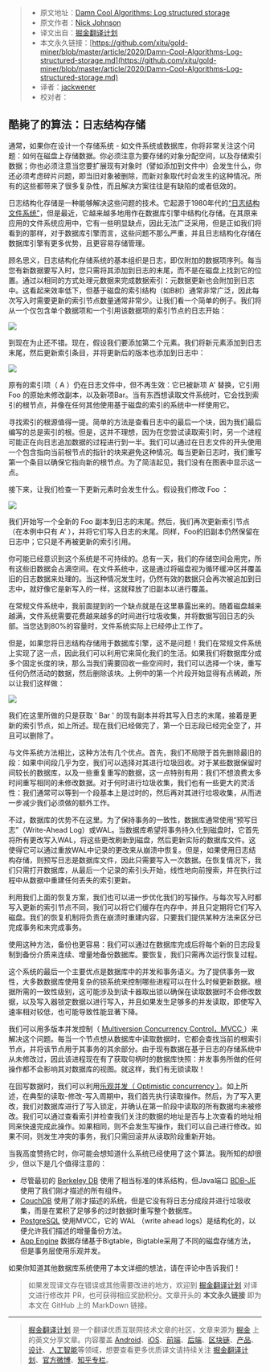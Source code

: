 > * 原文地址：[Damn Cool Algorithms: Log structured storage](http://blog.notdot.net/2009/12/Damn-Cool-Algorithms-Log-structured-storage)
> * 原文作者：[Nick Johnson ](http://blog.notdot.net/)
> * 译文出自：[掘金翻译计划](https://github.com/xitu/gold-miner)
> * 本文永久链接：[https://github.com/xitu/gold-miner/blob/master/article/2020/Damn-Cool-Algorithms-Log-structured-storage.md](https://github.com/xitu/gold-miner/blob/master/article/2020/Damn-Cool-Algorithms-Log-structured-storage.md)
> * 译者：[jackwener](https://github.com/jackwener)
> * 校对者：

## 酷毙了的算法：日志结构存储

通常，如果你在设计一个存储系统 - 如文件系统或数据库，你将非常关注这个问题：如何在磁盘上存储数据。你必须注意为要存储的对象分配空间，以及存储索引数据；你也必须注意当您要扩展现有对象时（譬如添加到文件中）会发生什么，你还必须考虑碎片问题，即当旧对象被删除，而新对象取代时会发生的这种情况。所有的这些都带来了很多复杂性，而且解决方案往往是有缺陷的或者低效的。

日志结构化存储是一种能够解决这些问题的技术。它起源于1980年代的[“日志结构文件系统”](http://en.wikipedia.org/wiki/Log-structured_file_system)，但是最近，它越来越多地用作在数据库引擎中结构化存储。在其原来应用的文件系统应用中，它有一些明显缺点，因此无法广泛采用，但是正如我们将看到的那样，对于数据库引擎而言，这些问题不那么严重，并且日志结构化存储在数据库引擎有更多优势，且更容易存储管理。

顾名思义，日志结构化存储系统的基本组织是日志，即仅附加的数据项序列。每当您有新数据要写入时，您只需将其添加到日志的末尾，而不是在磁盘上找到它的位置。通过以相同的方式处理元数据来完成数据索引：元数据更新也会附加到日志中。这看起来效率低下，但基于磁盘的索引结构（如B树）通常非常广泛，因此每次写入时需要更新的索引节点数量通常非常少。让我们看一个简单的例子。我们将从一个仅包含单个数据项和一个引用该数据项的索引节点的日志开始：

![](http://lh3.ggpht.com/_23zDbjk-dKI/SyZO9lQGgXI/AAAAAAAABnQ/VZYZ7XBRHio/log-1.png)

到现在为止还不错。现在，假设我们要添加第二个元素。我们将新元素添加到日志末尾，然后更新索引条目，并将更新后的版本也添加到日志中：

![](http://lh4.ggpht.com/_23zDbjk-dKI/SyZO9z_SnKI/AAAAAAAABnU/GkRZ_W-jsEE/log-2.png)

原有的索引项（ A ）仍在日志文件中，但不再生效：它已被新项 A' 替换，它引用 Foo 的原始未修改副本，以及新项Bar。当有东西想读取文件系统时，它会找到索引的根节点，并像在任何其他使用基于磁盘的索引的系统中一样使用它。

寻找索引的根源值得一提。简单的方法是查看日志中的最后一个块，因为我们最后编写的总是索引的根。但是，这并不理想，因为在您尝试读取索引时，另一个进程可能正在向日志追加数据的过程进行到一半。我们可以通过在日志文件的开头使用一个包含指向当前根节点的指针的块来避免这种情况。每当更新日志时，我们重写第一个条目以确保它指向新的根节点。为了简洁起见，我们没有在图表中显示这一点。

接下来，让我们检查一下更新元素时会发生什么。假设我们修改 Foo ：

![](http://lh3.ggpht.com/_23zDbjk-dKI/SyZO9ypFpXI/AAAAAAAABnY/6l3a56oq0uY/log-3.png)

我们开始写一个全新的 Foo 副本到日志的末尾。然后，我们再次更新索引节点（在本例中只有 A' ），并将它们写入日志的末尾。同样，Foo的旧副本仍然保留在日志中；它只是不再被更新的索引引用。

你可能已经意识到这个系统是不可持续的。总有一天，我们的存储空间会用完，所有这些旧数据会占满空间。在文件系统中，这是通过将磁盘视为循环缓冲区并覆盖旧的日志数据来处理的。当这种情况发生时，仍然有效的数据只会再次被追加到日志中，就好像它是新写入的一样，这就释放了旧副本以进行覆盖。

在常规文件系统中，我前面提到的一个缺点就是在这里暴露出来的。随着磁盘越来越满，文件系统需要花费越来越多的时间进行垃圾收集，并将数据写回日志的头部。当您达到80%的容量时，文件系统实际上已经停止工作了。

但是，如果您将日志结构存储用于数据库引擎，这不是问题！我们在常规文件系统上实现了这一点，因此我们可以利用它来简化我们的生活。如果我们将数据库分成多个固定长度的块，那么当我们需要回收一些空间时，我们可以选择一个块，重写任何仍然活动的数据，然后删除该块。上例中的第一个片段开始显得有点稀疏，所以让我们这样做：

![](http://lh6.ggpht.com/_23zDbjk-dKI/SyZO96QYb4I/AAAAAAAABnc/GZzRiNzKPjw/log-4.png)

我们在这里所做的只是获取 ' Bar ' 的现有副本并将其写入日志的末尾，接着是更新的索引节点，如上所述。现在我们已经做完了，第一个日志段已经完全空了，并且可以删除了。

与文件系统方法相比，这种方法有几个优点。首先，我们不局限于首先删除最旧的段：如果中间段几乎为空，我们可以选择对其进行垃圾回收。对于某些数据保留时间较长的数据库，以及一些重复重写的数据，这一点特别有用：我们不想浪费太多时间重写相同的未修改数据。对于何时进行垃圾收集，我们也有一些更大的灵活性：我们通常可以等到一个段基本上是过时的，然后再对其进行垃圾收集，从而进一步减少我们必须做的额外工作。

不过，数据库的优势不在这里。为了保持事务的一致性，数据库通常使用“预写日志”（Write-Ahead Log）或WAL。当数据库希望将事务持久化到磁盘时，它首先将所有更改写入WAL，将这些更改刷新到磁盘，然后更新实际的数据库文件。这使得它可以通过重放WAL中记录的更改来从崩溃中恢复。但是，如果使用日志结构存储，则预写日志是数据库文件，因此只需要写入一次数据。在恢复情况下，我们只需打开数据库，从最后一个记录的索引头开始，线性地向前搜索，并在执行过程中从数据中重建任何丢失的索引更新。

利用我们上面的恢复方案，我们也可以进一步优化我们的写操作。与每次写入时都写入更新的索引节点不同，我们可以将它们缓存在内存中，并且只定期将它们写入磁盘。我们的恢复机制将负责在崩溃时重建内容，只要我们提供某种方法来区分已完成事务和未完成事务。

使用这种方法，备份也更容易：我们可以通过在数据库完成后将每个新的日志段复制到备份介质来连续、增量地备份数据库。要恢复，我们只需再次运行恢复过程。

这个系统的最后一个主要优点是数据库中的并发和事务语义。为了提供事务一致性，大多数数据库使用复杂的锁系统来控制哪些进程可以在什么时候更新数据。根据所需的一致性级别，这可能涉及到读卡器取出锁以确保在读取数据时不会修改数据，以及写入器锁定数据以进行写入，并且如果发生足够多的并发读取，即使写入速率相对较低，也可能导致性能显著下降。

我们可以用多版本并发控制（ [Multiversion Concurrency Control，MVCC ](http://en.wikipedia.org/wiki/Multiversion_concurrency_control)）来解决这个问题。每当一个节点想从数据库中读取数据时，它都会查找当前的根索引节点，并将该节点用于其事务的其余部分。由于现有数据在基于日志的存储系统中从未修改过，因此该进程现在有了获取句柄时的数据库快照：并发事务所做的任何操作都不会影响其对数据库的视图。就这样，我们有无锁读取！

在回写数据时，我们可以利用[乐观并发（ Optimistic concurrency ）](http://en.wikipedia.org/wiki/Optimistic_concurrency)。如上所述，在典型的读取-修改-写入周期中，我们首先执行读取操作。然后，为了写入更改，我们对数据库进行了写入锁定，并确认在第一阶段中读取的所有数据均未被修改。我们可以通过查看索引并检查我们关注的数据的地址是否与上次查看的地址相同来快速完成此操作。如果相同，则不会发生写操作，我们可以自己进行修改。如果不同，则发生冲突的事务，我们只需回滚并从读取阶段重新开始。

当我高度赞扬它时，你可能会想知道什么系统已经使用了这个算法。我所知的却很少，但以下是几个值得注意的：

- 尽管最初的 [Berkeley DB](http://en.wikipedia.org/wiki/Berkeley_DB) 使用了相当标准的体系结构，但Java端口 [BDB-JE](http://www.oracle.com/database/berkeley-db/je/index.html) 使用了我们刚才描述的所有组件。
- [CouchDB](http://couchdb.apache.org/) 使用了刚才描述的系统，但是它没有将日志分成段并进行垃圾收集，而是在累积了足够多的过时数据时重写整个数据库。
- [PostgreSQL](http://www.postgresql.org/) 使用MVCC，它的 WAL （write ahead logs）是结构化的，以便允许我们描述的增量备份方法。
-  [App Engine](http://code.google.com/appengine/) 数据存储基于Bigtable，Bigtable采用了不同的磁盘存储方法，但是事务层使用乐观并发。

如果你知道其他数据库系统使用了本文详细的想法，请在评论中告诉我们！

> 如果发现译文存在错误或其他需要改进的地方，欢迎到 [掘金翻译计划](https://github.com/xitu/gold-miner) 对译文进行修改并 PR，也可获得相应奖励积分。文章开头的 **本文永久链接** 即为本文在 GitHub 上的 MarkDown 链接。

---

> [掘金翻译计划](https://github.com/xitu/gold-miner) 是一个翻译优质互联网技术文章的社区，文章来源为 [掘金](https://juejin.im) 上的英文分享文章。内容覆盖 [Android](https://github.com/xitu/gold-miner#android)、[iOS](https://github.com/xitu/gold-miner#ios)、[前端](https://github.com/xitu/gold-miner#前端)、[后端](https://github.com/xitu/gold-miner#后端)、[区块链](https://github.com/xitu/gold-miner#区块链)、[产品](https://github.com/xitu/gold-miner#产品)、[设计](https://github.com/xitu/gold-miner#设计)、[人工智能](https://github.com/xitu/gold-miner#人工智能)等领域，想要查看更多优质译文请持续关注 [掘金翻译计划](https://github.com/xitu/gold-miner)、[官方微博](http://weibo.com/juejinfanyi)、[知乎专栏](https://zhuanlan.zhihu.com/juejinfanyi)。
